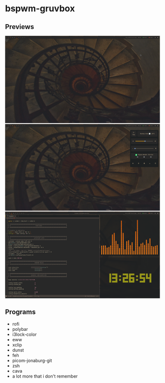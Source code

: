 # bspwm-gruvbox

## Previews
![bspwm](previews/home.png)
![eww](previews/eww.png)
![bspwm](previews/bspwm.png)

## Programs
* rofi
* polybar
* i3lock-color
* eww
* xclip
* dunst
* feh
* picom-jonaburg-git
* zsh
* cava
* a lot more that i don't remember
